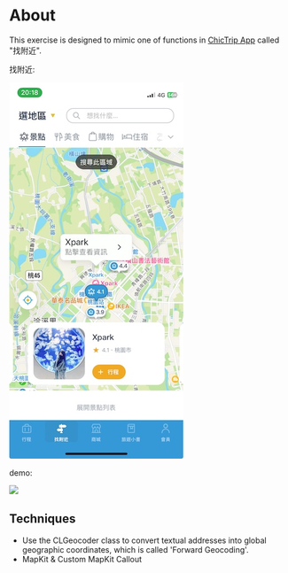 # About

This exercise is designed to mimic one of functions in [ChicTrip App](https://www.chictrip.com.tw/?action=main) called "找附近".

找附近:

![](images/chictrip.jpeg)

demo:

![](images/demo.gif)


## Techniques
* Use the CLGeocoder class to convert textual addresses into global geographic coordinates, which is called 'Forward Geocoding'.
* MapKit & Custom MapKit Callout